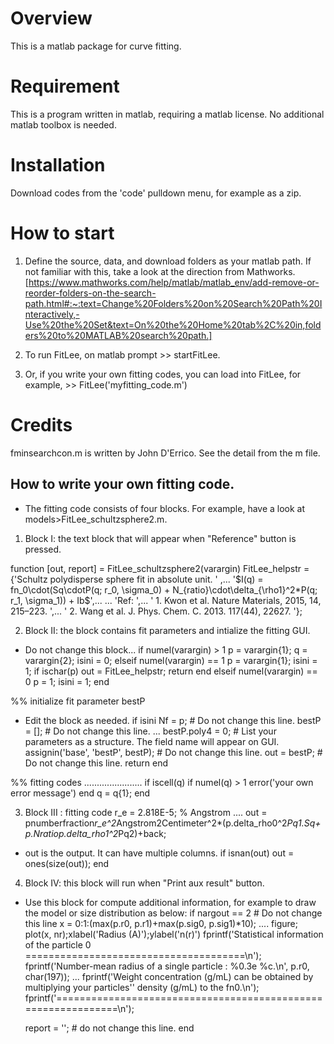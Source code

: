 # Overview
This is a matlab package for curve fitting. 

# Requirement
This is a program written in matlab, requiring a matlab license.
No additional matlab toolbox is needed.

# Installation
Download codes from the 'code' pulldown menu, for example as a zip. 

# How to start
1. Define the source, data, and download folders as your matlab path. If not familiar with this, take a look at the direction from Mathworks. [https://www.mathworks.com/help/matlab/matlab_env/add-remove-or-reorder-folders-on-the-search-path.html#:~:text=Change%20Folders%20on%20Search%20Path%20Interactively,-Use%20the%20Set&text=On%20the%20Home%20tab%2C%20in,folders%20to%20MATLAB%20search%20path.]

2. To run FitLee, on matlab prompt >> startFitLee. 
3. Or, if you write your own fitting codes, you can load into FitLee, for example, >> FitLee('myfitting_code.m')

# Credits
fminsearchcon.m is written by John D'Errico. See the detail from the m file.

## How to write your own fitting code.
- The fitting code consists of four blocks. For example, have a look at models>FitLee_schultzsphere2.m.
1. Block I: the text block that will appear when "Reference" button is pressed.

function [out, report] = FitLee_schultzsphere2(varargin)
FitLee_helpstr = {'Schultz polydisperse sphere fit in absolute unit. ' ,...
'$I(q) = fn_0\cdot(Sq\cdotP(q; r_0, \sigma_0) + N_{ratio}\cdot\delta_{\rho1}^2*P(q; r_1, \sigma_1)) + Ib$',...
...
'Ref: ',...
'    1. Kwon et al. Nature Materials, 2015, 14, 215–223. ',...
'    2. Wang et al. J. Phys. Chem. C. 2013. 117(44), 22627. '};

2. Block II: the block contains fit parameters and intialize the fitting GUI.
- Do not change this block...
if numel(varargin) > 1
    p = varargin{1};
    q = varargin{2};
    isini = 0;
elseif numel(varargin) == 1
    p = varargin{1};
    isini = 1;
    if ischar(p)
        out = FitLee_helpstr;
        return
    end
elseif numel(varargin) == 0
    p = 1;
    isini = 1;
end

%% initialize fit parameter bestP
- Edit the block as needed.
if isini
    Nf = p;         # Do not change this line.
    bestP = [];     # Do not change this line.
...
    bestP.poly4 = 0;                    # List your parameters as a structure. The field name will appear on GUI.
    assignin('base', 'bestP', bestP);   # Do not change this line.
    out = bestP;                        # Do not change this line.
    return
end

%% fitting codes .......................
if iscell(q)
    if numel(q) > 1
        error('your own error message')
    end
    q = q{1};
end

3. Block III : fitting code
r_e = 2.818E-5; % Angstrom
....
out = pnumberfraction*r_e^2*Angstrom2Centimeter^2*(p.delta_rho0^2*Pq1.*Sq+ p.Nratio*p.delta_rho1^2*Pq2)+back;
- out is the output. It can have multiple columns. 
if isnan(out)
    out = ones(size(out));
end

4. Block IV: this block will run when "Print aux result" button.
- Use this block for compute additional information, for example to draw the model or size distribution as below:
if nargout == 2 # Do not change this line
    x = 0:1:(max(p.r0, p.r1)+max(p.sig0, p.sig1)*10);
    ....
    figure;
    plot(x, nr);xlabel('Radius (A)');ylabel('n(r)')
    fprintf('Statistical information of the particle 0 ======================================\n');
    fprintf('Number-mean radius of a single particle : %0.3e %c.\n', p.r0, char(197));
    ...
    fprintf('Weight concentration (g/mL) can be obtained by multiplying your particles'' density (g/mL) to the fn0.\n');
    fprintf('==============================================================\n');
    
    report = '';    # do not change this line.
end
